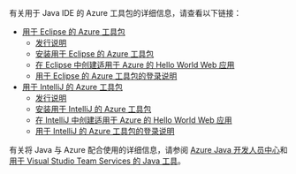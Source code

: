 有关用于 Java IDE 的 Azure 工具包的详细信息，请查看以下链接：

* [用于 Eclipse 的 Azure 工具包](/azure/azure-toolkit-for-eclipse)
  * [发行说明](https://github.com/Microsoft/azure-tools-for-java/releases)
  * [安装用于 Eclipse 的 Azure 工具包](/azure/azure-toolkit-for-eclipse-installation)
  * [在 Eclipse 中创建适用于 Azure 的 Hello World Web 应用](/azure/app-service-web/app-service-web-eclipse-create-hello-world-web-app)
  * [用于 Eclipse 的 Azure 工具包的登录说明](/azure/azure-toolkit-for-eclipse-sign-in-instructions)
* [用于 IntelliJ 的 Azure 工具包](/azure/azure-toolkit-for-intellij)
  * [发行说明](https://github.com/Microsoft/azure-tools-for-java/releases)
  * [安装用于 IntelliJ 的 Azure 工具包](/azure/azure-toolkit-for-intellij-installation)
  * [在 IntelliJ 中创建适用于 Azure 的 Hello World Web 应用](/azure/app-service-web/app-service-web-intellij-create-hello-world-web-app)
  * [用于 IntelliJ 的 Azure 工具包的登录说明](/azure/azure-toolkit-for-intellij-sign-in-instructions)

有关将 Java 与 Azure 配合使用的详细信息，请参阅 [Azure Java 开发人员中心](https://azure.microsoft.com/develop/java/)和[用于 Visual Studio Team Services 的 Java 工具](https://java.visualstudio.com/)。

